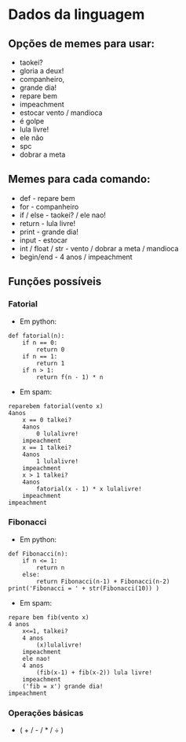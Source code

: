 # Dados da linguagem

## Opções de memes para usar:
* taokei?
* gloria a deux!
* companheiro,
* grande dia!
* repare bem
* impeachment
* estocar vento / mandioca
* é golpe
* lula livre!	
* ele não	 
* spc
* dobrar a meta
	
## Memes para cada comando:
* def - repare bem
* for - companheiro
* if / else - taokei? / ele nao!
* return - lula livre!
* print - grande dia!
* input - estocar
* int / float / str - vento / dobrar a meta / mandioca
* begin/end - 4 anos / impeachment

## Funções possíveis
### Fatorial 

* Em python:
```
def fatorial(n):
    if n == 0:
        return 0
    if n == 1:
        return 1
    if n > 1:
        return f(n - 1) * n
```

* Em spam:

```
reparebem fatorial(vento x)	
4anos
	x == 0 talkei? 
	4anos
		0 lulalivre!
	impeachment
	x == 1 talkei?
	4anos
		1 lulalivre!
	impeachment
	x > 1 talkei?
	4anos
		fatorial(x - 1) * x lulalivre!
	impeachment
impeachment
```

### Fibonacci

* Em python:

```
def Fibonacci(n):
    if n <= 1:
        return n
    else:
        return Fibonacci(n-1) + Fibonacci(n-2)
print('Fibonacci = ' + str(Fibonacci(10)) )
```
* Em spam:

```
repare bem fib(vento x)	
4 anos
	x<=1, talkei? 
	4 anos
		(x)lulalivre!
	impeachment
	ele nao!
	4 anos
		(fib(x-1) + fib(x-2)) lula livre!
	impeachment
	('fib = x') grande dia! 
impeachment
```

### Operações básicas 

* ( + / - / * / ÷ )
